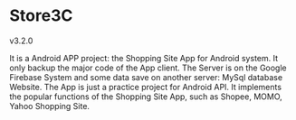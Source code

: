 # Store3C
v3.2.0

  It is a Android APP project: the Shopping Site App for Android system. It only backup the major code of the App client. The Server 
is on the Google Firebase System and some data save on another server: MySql database Website. The App is just a practice project for 
Android API. It implements the popular functions of the Shopping Site App, such as Shopee, MOMO, Yahoo Shopping Site. 
